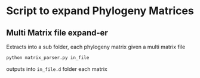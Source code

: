 # Script to expand Phylogeny Matrices

## Multi Matrix file expand-er

Extracts into a sub folder, each phylogeny matrix given a multi matrix file

```sh
python matrix_parser.py in_file
```

outputs into `in_file.d` folder each matrix